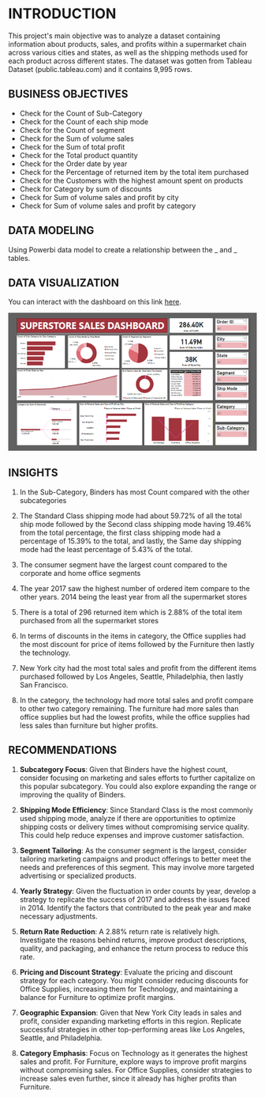 # INTRODUCTION

This project's main objective was to analyze a dataset containing information about products, sales, and profits within a supermarket chain across various cities and states, as well as the shipping methods used for each product across different states. The dataset was gotten from Tableau Dataset (public.tableau.com) and it contains 9,995 rows. 


## BUSINESS OBJECTIVES 

* Check for the Count of Sub-Category
* Check for the Count of each ship mode
* Check for the Count of segment
* Check for the Sum of volume sales
* Check for the  Sum of total profit
* Check for the Total product quantity 
* Check for the Order date by year
* Check for the Percentage of returned item by the total item purchased 
* Check for the Customers with the highest amount spent on products 
* Check for Category by sum of discounts
* Check for Sum of volume sales and profit by city 
* Check for Sum of volume sales and profit by category 


## DATA MODELING 

Using Powerbi data model to create a relationship between the _ and _ tables.


## DATA VISUALIZATION 

You can interact with the dashboard on this link [here](https://app.powerbi.com/groups/me/reports/80c6c377-d122-4459-97c7-9fc48f573d5c/ReportSection?experience=powerbi). 

![](https://github.com/festusaigbogun/PowerBI_Portfolio_Project/blob/main/Image/PBIDesktop_LGxKspWYif~2.png) 


## INSIGHTS 

1. In the Sub-Category, Binders has most Count compared with the other subcategories 

2. The Standard Class shipping mode had about 59.72% of all the total ship mode followed by the Second class shipping mode having 19.46% from the total percentage, the first class shipping mode had a percentage of 15.39% to the total, and lastly, the Same day shipping mode had the least percentage of 5.43% of the total. 

3. The consumer segment have the largest count compared to the corporate and home office segments 

4. The year 2017 saw the highest number of ordered item compare to the other years. 2014 being the least year from all the supermarket stores 

5. There is a total of 296 returned item which is 2.88% of the total item purchased from all the supermarket stores 

6. In terms of discounts in the items in category, the Office supplies had the most discount for price of items followed by the Furniture then lastly the technology. 

7. New York city had the most total sales and profit from the different items purchased followed by Los Angeles, Seattle, Philadelphia, then lastly San Francisco. 

8. In the category, the technology had more total sales and profit compare to other two category remaining. The furniture had more sales than office supplies but had the lowest profits, while the office supplies had less sales than furniture but higher profits. 


## RECOMMENDATIONS

1. **Subcategory Focus**: Given that Binders have the highest count, consider focusing on marketing and sales efforts to further capitalize on this popular subcategory. You could also explore expanding the range or improving the quality of Binders.

2. **Shipping Mode Efficiency**: Since Standard Class is the most commonly used shipping mode, analyze if there are opportunities to optimize shipping costs or delivery times without compromising service quality. This could help reduce expenses and improve customer satisfaction.

3. **Segment Tailoring**: As the consumer segment is the largest, consider tailoring marketing campaigns and product offerings to better meet the needs and preferences of this segment. This may involve more targeted advertising or specialized products.

4. **Yearly Strategy**: Given the fluctuation in order counts by year, develop a strategy to replicate the success of 2017 and address the issues faced in 2014. Identify the factors that contributed to the peak year and make necessary adjustments.

5. **Return Rate Reduction**: A 2.88% return rate is relatively high. Investigate the reasons behind returns, improve product descriptions, quality, and packaging, and enhance the return process to reduce this rate.

6. **Pricing and Discount Strategy**: Evaluate the pricing and discount strategy for each category. You might consider reducing discounts for Office Supplies, increasing them for Technology, and maintaining a balance for Furniture to optimize profit margins.

7. **Geographic Expansion**: Given that New York City leads in sales and profit, consider expanding marketing efforts in this region. Replicate successful strategies in other top-performing areas like Los Angeles, Seattle, and Philadelphia.

8. **Category Emphasis**: Focus on Technology as it generates the highest sales and profit. For Furniture, explore ways to improve profit margins without compromising sales. For Office Supplies, consider strategies to increase sales even further, since it already has higher profits than Furniture. 

